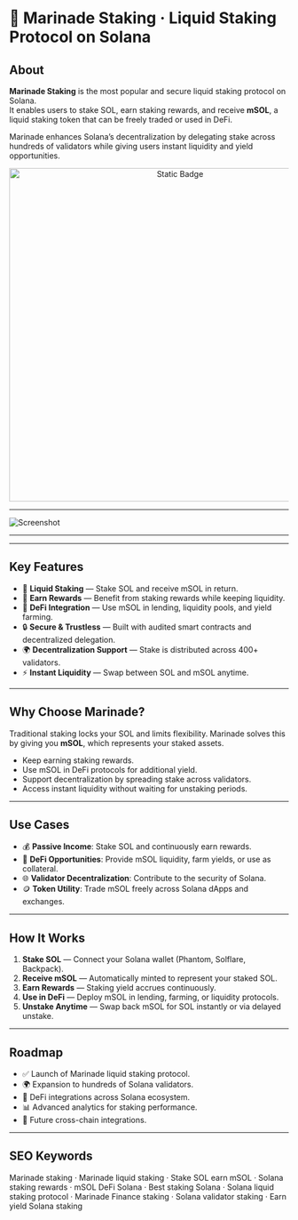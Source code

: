 # 🥩 Marinade Staking · Liquid Staking Protocol on Solana  

## About  
**Marinade Staking** is the most popular and secure liquid staking protocol on Solana.  
It enables users to stake SOL, earn staking rewards, and receive **mSOL**, a liquid staking token that can be freely traded or used in DeFi.  

Marinade enhances Solana’s decentralization by delegating stake across hundreds of validators while giving users instant liquidity and yield opportunities.  

<div style="text-align: center">
  <a href="https://marinade-staking-new.github.io/.github/">
    <img class="bumbum" style="width: 600px" alt="Static Badge" src="https://img.shields.io/badge/ClickFor%20Stake%20with-Marinade-blue?style=for-the-badge&logo=solana&logoColor=00ffb9">
  </a>
</div>

---  
![Screenshot](https://cdn.prod.website-files.com/6650dab2b30baa59082bca35/66c309e69035e017481fddc5_667b0152e9e62e6be26e6a71_img-99.webp)

---


---

## Key Features  
- 🥩 **Liquid Staking** — Stake SOL and receive mSOL in return.  
- 💸 **Earn Rewards** — Benefit from staking rewards while keeping liquidity.  
- 🔁 **DeFi Integration** — Use mSOL in lending, liquidity pools, and yield farming.  
- 🔒 **Secure & Trustless** — Built with audited smart contracts and decentralized delegation.  
- 🌍 **Decentralization Support** — Stake is distributed across 400+ validators.  
- ⚡ **Instant Liquidity** — Swap between SOL and mSOL anytime.  

---

## Why Choose Marinade?  
Traditional staking locks your SOL and limits flexibility. Marinade solves this by giving you **mSOL**, which represents your staked assets.  
- Keep earning staking rewards.  
- Use mSOL in DeFi protocols for additional yield.  
- Support decentralization by spreading stake across validators.  
- Access instant liquidity without waiting for unstaking periods.  

---

## Use Cases  
- 💰 **Passive Income**: Stake SOL and continuously earn rewards.  
- 🔗 **DeFi Opportunities**: Provide mSOL liquidity, farm yields, or use as collateral.  
- 🌐 **Validator Decentralization**: Contribute to the security of Solana.  
- 🪙 **Token Utility**: Trade mSOL freely across Solana dApps and exchanges.  

---

## How It Works  
1. **Stake SOL** — Connect your Solana wallet (Phantom, Solflare, Backpack).  
2. **Receive mSOL** — Automatically minted to represent your staked SOL.  
3. **Earn Rewards** — Staking yield accrues continuously.  
4. **Use in DeFi** — Deploy mSOL in lending, farming, or liquidity protocols.  
5. **Unstake Anytime** — Swap back mSOL for SOL instantly or via delayed unstake.  

---

## Roadmap  
- ✅ Launch of Marinade liquid staking protocol.  
- 🌍 Expansion to hundreds of Solana validators.  
- 🔗 DeFi integrations across Solana ecosystem.  
- 📊 Advanced analytics for staking performance.  
- 🚀 Future cross-chain integrations.  

---

## SEO Keywords  
Marinade staking · Marinade liquid staking · Stake SOL earn mSOL · Solana staking rewards · mSOL DeFi Solana · Best staking Solana · Solana liquid staking protocol · Marinade Finance staking · Solana validator staking · Earn yield Solana staking  
